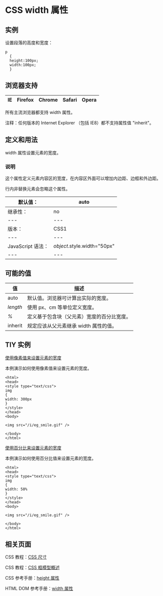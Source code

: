 # CSS width 属性



## 实例

设置段落的高度和宽度：

```
p
  {
  height:100px;
  width:100px;
  }

```

## 浏览器支持

| IE | Firefox | Chrome | Safari | Opera |
| --- | --- | --- | --- | --- |

所有主流浏览器都支持 width 属性。

注释：任何版本的 Internet Explorer （包括 IE8）都不支持属性值 "inherit"。

## 定义和用法

width 属性设置元素的宽度。

### 说明

这个属性定义元素内容区的宽度，在内容区外面可以增加内边距、边框和外边距。

行内非替换元素会忽略这个属性。

| 默认值： | auto |
| --- | --- |
| 继承性： | no |
| --- | --- |
| 版本： | CSS1 |
| --- | --- |
| JavaScript 语法： | _object_.style.width="50px" |
| --- | --- |

## 可能的值

| 值 | 描述 |
| --- | --- |
| auto | 默认值。浏览器可计算出实际的宽度。 |
| _length_ | 使用 px、cm 等单位定义宽度。 |
| _%_ | 定义基于包含块（父元素）宽度的百分比宽度。 |
| inherit | 规定应该从父元素继承 width 属性的值。 |

## TIY 实例

[使用像素值来设置元素的宽度](/tiy/t.asp?f=csse_dim_width)

本例演示如何使用像素值来设置元素的宽度。

```
<html>
<head>
<style type="text/css">
img
{
width: 300px
}
</style>
</head>
<body>

<img src="/i/eg_smile.gif" />

</body>
</html>

```

[使用百分比来设置元素的宽度](/tiy/t.asp?f=csse_dim_width_percent)

本例演示如何使用百分比值来设置元素的宽度。

```
<html>
<head>
<style type="text/css">
img
{
width: 50%
}
</style>
</head>
<body>

<img src="/i/eg_smile.gif" />

</body>
</html>

```

## 相关页面

CSS 教程：[CSS 尺寸](/css/css_dimension.asp "CSS 尺寸 (Dimension)")

CSS 教程：[CSS 框模型概述](/css/css_boxmodel.asp "CSS 框模型概述")

CSS 参考手册：[height 属性](/cssref/pr_dim_height.asp "CSS height 属性")

HTML DOM 参考手册：[width 属性](/jsref/prop_style_width.asp "HTML DOM width 属性")



